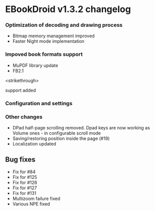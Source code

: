 # EBookDroid v1.3.2 changelog #

### Optimization of decoding and drawing process ###
  * Bitmap memory management improved
  * Faster Night mode implementation

### Impoved book formats support ###
  * MuPDF library update
  * FB2.1 

&lt;strikethrough&gt;

 support added

### Configuration and settings ###

### Other changes ###
  * DPad half-page scrolling removed. Dpad keys are now working as Volume ones - in configurable scroll mode
  * Saving/restoring position inside the page (#19)
  * Localization updated

## Bug fixes ##
  * Fix for #84
  * Fix for #125
  * Fix for #126
  * Fix for #127
  * Fix for #131
  * Multizoom failure fixed
  * Various NPE fixed